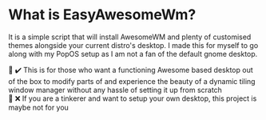 # What is EasyAwesomeWm? 
It is a simple script that will install AwesomeWM and plenty of customised themes alongside your current distro's desktop. I made this for myself to go along with my PopOS setup as I am not a fan of the default gnome desktop.  

📝 ✔️ This is for those who want a functioning Awesome based desktop out of the box to modify parts of and experience the beauty of a dynamic tiling window manager without any hassle of setting it up from scratch\
📝 ❌ If you are a tinkerer and want to setup your own desktop, this project is maybe not for you
